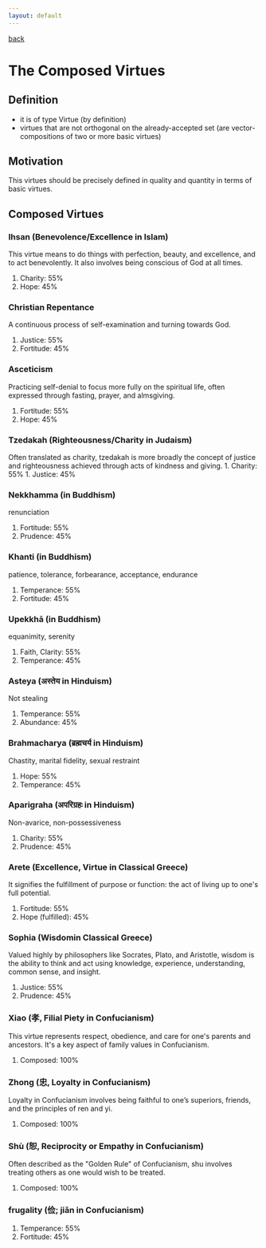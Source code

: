 ```yaml
---
layout: default
---
```

[back](./)

# The Composed Virtues

## Definition


- it is of type Virtue (by definition)
- virtues that are not orthogonal on the already-accepted set (are vector-compositions of two or more basic virtues)


## Motivation

This virtues should be precisely defined in quality and quantity in terms of basic virtues.


## Composed Virtues

### Ihsan (Benevolence/Excellence in Islam)
This virtue means to do things with perfection, beauty, and excellence, and to act benevolently. It also involves being conscious of God at all times.
  1. Charity: 55%
  1. Hope: 45%

### Christian Repentance
A continuous process of self-examination and turning towards God.
1. Justice: 55%
1. Fortitude: 45%

### Asceticism
Practicing self-denial to focus more fully on the spiritual life, often expressed through fasting, prayer, and almsgiving.
1. Fortitude: 55%
1. Hope: 45%

### Tzedakah (Righteousness/Charity in Judaism)
Often translated as charity, tzedakah is more broadly the concept of justice and righteousness achieved through acts of kindness and giving.
    1. Charity: 55%
    1. Justice: 45%

### Nekkhamma (in Buddhism)
renunciation
1. Fortitude: 55%
1. Prudence: 45%

### Khanti (in Buddhism)
patience, tolerance, forbearance, acceptance, endurance
1. Temperance: 55%
1. Fortitude: 45%

### Upekkhā (in Buddhism)
equanimity, serenity
1. Faith, Clarity: 55%
1. Temperance: 45%

### Asteya (अस्तेय in Hinduism)
Not stealing
1. Temperance: 55%
1. Abundance: 45%

### Brahmacharya (ब्रह्मचर्य in Hinduism)
Chastity, marital fidelity, sexual restraint
1. Hope: 55%
1. Temperance: 45%

### Aparigraha (अपरिग्रहः in Hinduism)
Non-avarice, non-possessiveness
1. Charity: 55%
1. Prudence: 45%


### Arete (Excellence, Virtue in Classical Greece)
It signifies the fulfillment of purpose or function: the act of living up to one's full potential.
1. Fortitude: 55%
1. Hope (fulfilled): 45%

### Sophia (Wisdomin Classical Greece)
Valued highly by philosophers like Socrates, Plato, and Aristotle, wisdom is the ability to think and act using knowledge, experience, understanding, common sense, and insight.
1. Justice: 55%
2. Prudence: 45%

### Xiao (孝, Filial Piety in Confucianism)
This virtue represents respect, obedience, and care for one's parents and ancestors. It's a key aspect of family values in Confucianism.
1. Composed: 100%

### Zhong (忠, Loyalty in Confucianism)
Loyalty in Confucianism involves being faithful to one’s superiors, friends, and the principles of ren and yi.
1. Composed: 100%

### Shù (恕, Reciprocity or Empathy in Confucianism)
Often described as the "Golden Rule" of Confucianism, shu involves treating others as one would wish to be treated.
1. Composed: 100%

### frugality (俭; jiǎn in Confucianism)
1. Temperance: 55%
1. Fortitude: 45%